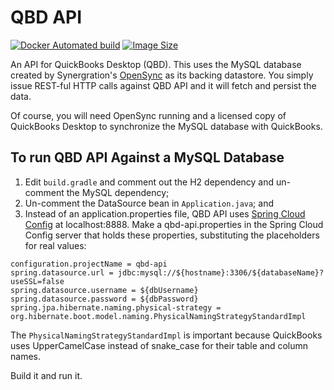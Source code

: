 # QBD API

[![Docker Automated build](https://img.shields.io/docker/automated/bschalme/qbd-api.svg?style=flat-square)](https://hub.docker.com/r/bschalme/qbd-api/builds/)
[![Image Size](https://images.microbadger.com/badges/image/bschalme/qbd-api.svg)](https://microbadger.com/images/bschalme/qbd-api)


An API for QuickBooks Desktop (QBD). This uses the MySQL database created by Synergration's [OpenSync](http://synergration.com/software/opensync/) as its backing datastore. You simply issue REST-ful HTTP calls against QBD API and it will fetch and persist the data.

Of course, you will need OpenSync running and a licensed copy of QuickBooks Desktop to synchronize the MySQL database with QuickBooks.

## To run QBD API Against a MySQL Database

1. Edit `build.gradle` and comment out the H2 dependency and un-comment the MySQL dependency;
2. Un-comment the DataSource bean in `Application.java`; and 
3. Instead of an application.properties file, QBD API uses [Spring Cloud Config](https://cloud.spring.io/spring-cloud-config/) at localhost:8888. Make a qbd-api.properties in the Spring Cloud Config server that holds these properties, substituting the placeholders for real values:

```
configuration.projectName = qbd-api
spring.datasource.url = jdbc:mysql://${hostname}:3306/${databaseName}?useSSL=false
spring.datasource.username = ${dbUsername}
spring.datasource.password = ${dbPassword}
spring.jpa.hibernate.naming.physical-strategy = org.hibernate.boot.model.naming.PhysicalNamingStrategyStandardImpl
```

The `PhysicalNamingStrategyStandardImpl` is important because QuickBooks uses UpperCamelCase instead of snake_case for their table and column names.

Build it and run it.
